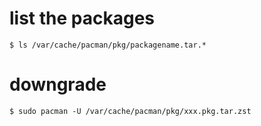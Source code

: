# list the packages

```
$ ls /var/cache/pacman/pkg/packagename.tar.*
```

# downgrade

```
$ sudo pacman -U /var/cache/pacman/pkg/xxx.pkg.tar.zst
```
